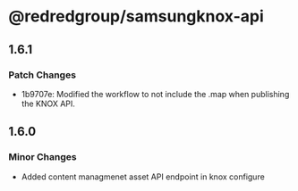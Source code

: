 # @redredgroup/samsungknox-api

## 1.6.1

### Patch Changes

- 1b9707e: Modified the workflow to not include the .map when publishing the KNOX API.

## 1.6.0

### Minor Changes

- Added content managmenet asset API endpoint in knox configure
